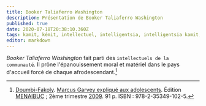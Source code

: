 ```yaml
---
title: Booker Taliaferro Washington
description: Présentation de Booker Taliaferro Washington
published: true
date: 2020-07-18T20:38:10.360Z
tags: kamit, kémit, intellectuel, intelligentsia, intelligentsia kamit, intelligentsia kémit, intellectuel noir, intellectuel kémit, kemit, booker, taliaferro, washington, booker taliaferro washington
editor: markdown
---
```


*Booker Taliaferro Washington* fait parti des `intellectuels de la communauté`. Il prône l'épanouissement moral et matériel dans le pays d'accueil forcé de chaque afrodescendant.[^1]

[^1]: [Doumbi-Fakoly](/personnalite/homme/polymathe/afrique/nord-ouest/pays/mali/doumbi-fakoli). [Marcus Garvey expliqué aux adolescents](/ouvrage/documentaire/marcus-garvey-explique-aux-adolescents). Édition [MENAIBUC](/organisme/editeur/menaibuc) ; 2ème trimestre [2009](/histoire/date/calendrier-gregorien/par-annee/2009). 91 p. ISBN : 978-2-35349-102-5.
